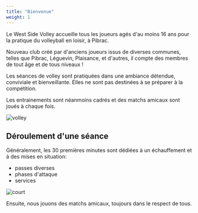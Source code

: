 ```yaml
---
title: "Bienvenue"
weight: 1
---
```


Le West Side Volley accueille tous les joueurs agés d'au moins 16 ans pour la pratique du volleyball en loisir, à Pibrac.

Nouveau club créé par d'anciens joueurs issus de diverses communes, telles que Pibrac, Léguevin, Plaisance, et d'autres, il compte des membres de tout âge et de tous niveaux ! 

Les séances de volley sont pratiquées dans une ambiance détendue, conviviale et bienveillante. Elles ne sont pas destinées à se préparer à la compétition.

Les entrainements sont néanmoins cadrés et des matchs amicaux sont joués à chaque fois.

![volley](images/player.webp)

## Déroulement d'une séance

Généralement, les 30 premières minutes sont dédiées à un échauffement et à des mises en situation:
- passes diverses
- phases d'attaque
- services

![court](images/recep.webp)

Ensuite, nous jouons des matchs amicaux, toujours dans le respect de tous.